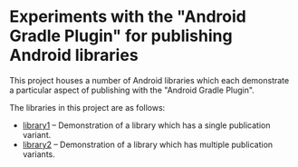 # Experiments with the "Android Gradle Plugin" for publishing Android libraries

This project houses a number of Android libraries which each demonstrate a particular aspect of publishing with the "Android Gradle Plugin".

The libraries in this project are as follows:

* [library1](library1) – Demonstration of a library which has a single publication variant.
* [library2](library2) – Demonstration of a library which has multiple publication variants.
